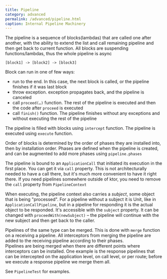 ```yaml
---
title: Pipeline
category: advanced
permalink: /advanced/pipeline.html
caption: Internal Pipeline Machinery
---
```


The pipeline is a sequence of blocks(lambdas) that are called one after another, with the ability to extend the list
and call remaining pipeline and then get back to current function. All blocks are suspending functions/lambdas, thus
the whole pipeline is async

```
[block1] -> [block2] -> [block3]
```

Block can run in one of few ways:

* run to the end. In this case, the next block is called, or the pipeline finishes if it was last block
* throw exception. exception propagates back, and the pipeline is canceled
* call `proceed(…)` function. The rest of the pipeline is executed and then the code after `proceed` is executed
* call `finish()` function. The pipeline finishes without any exceptions and without executing the rest of the pipeline

The pipeline is filled with blocks using `intercept` function.
The pipeline is executed using `execute` function.

Order of blocks is determined by the order of phases they are installed into, then by installation order.
Phases are defined when the pipeline is created, and can be augmented to add more phases using `pipeline.phases`

The pipeline is bound to an `ApplicationCall` that initiated its execution in the first place. You can get it via `call` property.
This is not architecturally needed to have a call there, but it's much more convenient to have it right there. 
If you need pipelines somewhere outside of ktor, you need to remove the `call` property from `PipelineContext`

When executing, the pipeline context also carries a _subject_, some object that is being "processed". For a pipeline
without a subject it is Unit, like in `ApplicationCallPipeline`, but in a pipeline for responding it is the actual object
to be responded. It's accessible with the `subject` property. It can be changed with `proceedWith(newSubject)` – the pipeline
will continue with the new subject and then get back to the caller.  

Pipelines of the same type can be merged. This is done with `merge` function on a receiving a pipeline. 
All interceptors from merging the pipeline are added to the receiving pipeline according to their phases.  
Pipelines are being merged when there are different points where interceptors can be installed. One example is the response
pipelines that can be intercepted on the application level, on call level, or per route; before we execute a response
pipeline we merge them all.   



See `PipelineTest` for examples.

